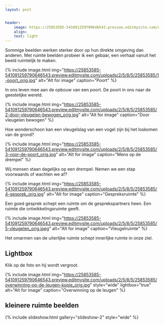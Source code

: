 ```yaml
---
layout: post


header:
    image: https://25853585-541091259790646543.preview.editmysite.com/uploads/2/5/8/5/25853585/91-bewegingen-van-het-har-kopie_orig.jpg
    align:
    text: light
---
```

Sommige beelden werken sterker door op hun direkte omgeving dan anderen. Met ruimte beelden probeer ik een gebaar, een verhaal vanuit het beeld ruimtelijk te maken.

{% include image.html img="https://25853585-541091259790646543.preview.editmysite.com/uploads/2/5/8/5/25853585/1-poort_orig.jpg" alt="Alt for image" caption="Poort" %}

In ons leven mee aan de opbouw van een poort. De poort in ons naar de geestelijke wereld.

{% include image.html img="https://25853585-541091259790646543.preview.editmysite.com/uploads/2/5/8/5/25853585/2-door-vleugelen-bewogen_orig.jpg" alt="Alt for image" caption="Door vleugelen bewogen" %}

Hoe wonderschoon kan een vleugelslag van een vogel zijn bij het loskomen van de grond?

{% include image.html img="https://25853585-541091259790646543.preview.editmysite.com/uploads/2/5/8/5/25853585/3-voor-de-poort_orig.jpg" alt="Alt for image" caption="Mens op de drempel" %}

Wij mensen staan dagelijks op een drempel. Nemen we een stap voorwaards of wachten we af?

{% include image.html img="https://25853585-541091259790646543.preview.editmysite.com/uploads/2/5/8/5/25853585/4-gesprek_orig.jpg" alt="Alt for image" caption="Gespreksruimte" %}

Een goed gesprek schept een ruimte om de gesprekspartners heen. Een ruimte die ontwikkelingsruimte geeft.

{% include image.html img="https://25853585-541091259790646543.preview.editmysite.com/uploads/2/5/8/5/25853585/5-vleugelen_orig.jpeg" alt="Alt for image" caption="Vleugelruimte" %}

Het omarmen van de uiterlijke ruimte schept innerlijke ruimte in onze ziel.


## Lightbox
Klik op de foto en hij wordt vergroot.

{% include image.html img="https://25853585-541091259790646543.preview.editmysite.com/uploads/2/5/8/5/25853585/overwinning-op-de-leugen-kopie_orig.jpg" style="wide" lightbox="true" alt="Alt for image" caption="Overwinning op de leugen" %}



## kleinere ruimte beelden

{% include slideshow.html gallery="slideshow-2" style="wide" %}
